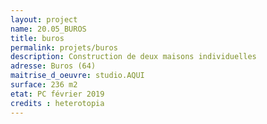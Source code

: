 ```yaml
---
layout: project
name: 20.05_BUROS
title: buros
permalink: projets/buros
description: Construction de deux maisons individuelles
adresse: Buros (64)
maitrise_d_oeuvre: studio.AQUI
surface: 236 m2
etat: PC février 2019
credits : heterotopia
---
```

